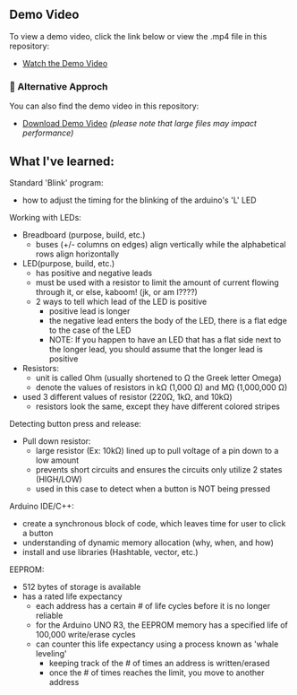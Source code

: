 ## Demo Video

To view a demo video, click the link below or view the .mp4 file in this repository:

- [Watch the Demo Video](https://drive.google.com/file/d/1n3Zc85McnGXe91AbkSI68nb93nOnUecS/view?usp=sharing)

### 📂 Alternative Approch

You can also find the demo video in this repository:

- [Download Demo Video](ArduinoSimon.mp4) _(please note that large files may impact performance)_

## What I've learned:

Standard 'Blink' program:

- how to adjust the timing for the blinking of the arduino's 'L' LED

Working with LEDs:

- Breadboard (purpose, build, etc.)
  - buses (+/- columns on edges) align vertically while the alphabetical rows align horizontally
- LED(purpose, build, etc.)
  - has positive and negative leads
  - must be used with a resistor to limit the amount of current flowing through it, or else, kaboom! (jk, or am I????)
  - 2 ways to tell which lead of the LED is positive
    - positive lead is longer
    - the negative lead enters the body of the LED, there is a flat edge to the case of the LED
    - NOTE: If you happen to have an LED that has a flat side next to the longer lead, you should assume that the longer lead is positive
- Resistors:
  - unit is called Ohm (usually shortened to Ω the Greek letter Omega)
  - denote the values of resistors in kΩ (1,000 Ω) and MΩ (1,000,000 Ω)
- used 3 different values of resistor (220Ω, 1kΩ, and 10kΩ)
  - resistors look the same, except they have different colored stripes

Detecting button press and release:

- Pull down resistor:
  - large resistor (Ex: 10kΩ) lined up to pull voltage of a pin down to a low amount
  - prevents short circuits and ensures the circuits only utilize 2 states (HIGH/LOW)
  - used in this case to detect when a button is NOT being pressed

Arduino IDE/C++:

- create a synchronous block of code, which leaves time for user to click a button
- understanding of dynamic memory allocation (why, when, and how)
- install and use libraries (Hashtable, vector, etc.)

EEPROM:

- 512 bytes of storage is available
- has a rated life expectancy
  - each address has a certain # of life cycles before it is no longer reliable
  - for the Arduino UNO R3, the EEPROM memory has a specified life of 100,000 write/erase cycles
  - can counter this life expectancy using a process known as 'whale leveling'
    - keeping track of the # of times an address is written/erased
    - once the # of times reaches the limit, you move to another address
